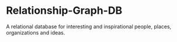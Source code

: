 # Relationship-Graph-DB
A relational database for interesting and inspirational people, places, organizations and ideas.
